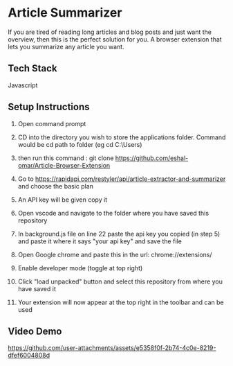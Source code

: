 # Article Summarizer
If you are tired of reading long articles and blog posts and just want the overview, then this is the perfect solution for you. A browser extension that lets you summarize any article you want.

## Tech Stack
Javascript

## Setup Instructions
1. Open command prompt
   
2. CD into the directory you wish to store the applications folder. Command would be cd path to folder (eg cd  C:\Users\)
   
3. then run this command : git clone https://github.com/eshal-omar/Article-Browser-Extension

4. Go to https://rapidapi.com/restyler/api/article-extractor-and-summarizer and choose the basic plan

5. An API key will be given copy it

6. Open vscode and navigate to the folder where you have saved this repository

7. In background.js file on line 22 paste the api key you copied (in step 5) and paste it where it says "your api key" and save the file

8. Open Google chrome and paste this in the url:  chrome://extensions/

9. Enable developer mode (toggle at top right)

10. Click "load unpacked" button and select this repository from where you have saved it

11. Your extension will now appear at the top right in the toolbar and can be used

## Video Demo

https://github.com/user-attachments/assets/e5358f0f-2b74-4c0e-8219-dfef6004808d


